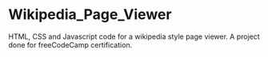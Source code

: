 # Wikipedia_Page_Viewer
HTML, CSS and Javascript code for a wikipedia style page viewer. A project done for freeCodeCamp certification.

